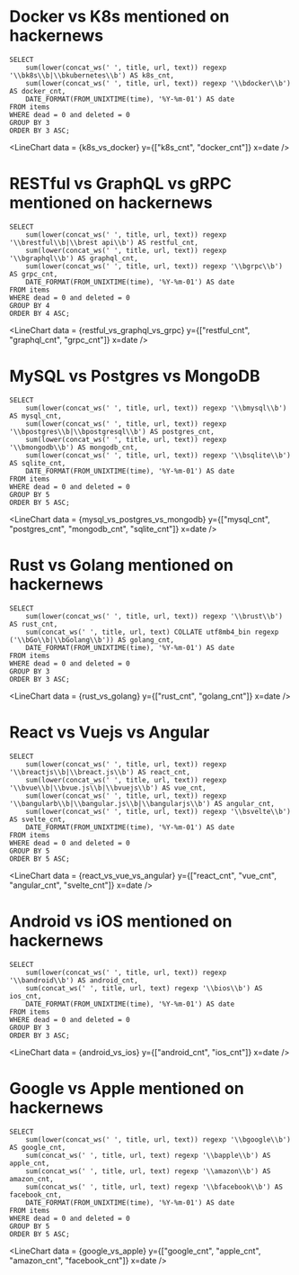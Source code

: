 # Docker vs K8s mentioned on hackernews

```k8s_vs_docker
SELECT
    sum(lower(concat_ws(' ', title, url, text)) regexp '\\bk8s\\b|\\bkubernetes\\b') AS k8s_cnt,
    sum(lower(concat_ws(' ', title, url, text)) regexp '\\bdocker\\b') AS docker_cnt,
    DATE_FORMAT(FROM_UNIXTIME(time), '%Y-%m-01') AS date
FROM items
WHERE dead = 0 and deleted = 0
GROUP BY 3
ORDER BY 3 ASC;
```

<LineChart data = {k8s_vs_docker} y={["k8s_cnt", "docker_cnt"]} x=date />

# RESTful vs GraphQL vs gRPC mentioned on hackernews

```restful_vs_graphql_vs_grpc
SELECT
    sum(lower(concat_ws(' ', title, url, text)) regexp '\\brestful\\b|\\brest api\\b') AS restful_cnt,
    sum(lower(concat_ws(' ', title, url, text)) regexp '\\bgraphql\\b') AS graphql_cnt,
    sum(lower(concat_ws(' ', title, url, text)) regexp '\\bgrpc\\b') AS grpc_cnt,
    DATE_FORMAT(FROM_UNIXTIME(time), '%Y-%m-01') AS date
FROM items
WHERE dead = 0 and deleted = 0
GROUP BY 4
ORDER BY 4 ASC;
```

<LineChart data = {restful_vs_graphql_vs_grpc} y={["restful_cnt", "graphql_cnt", "grpc_cnt"]} x=date />

# MySQL vs Postgres vs MongoDB

```mysql_vs_postgres_vs_mongodb
SELECT
    sum(lower(concat_ws(' ', title, url, text)) regexp '\\bmysql\\b') AS mysql_cnt,
    sum(lower(concat_ws(' ', title, url, text)) regexp '\\bpostgres\\b|\\bpostgresql\\b') AS postgres_cnt,
    sum(lower(concat_ws(' ', title, url, text)) regexp '\\bmongodb\\b') AS mongodb_cnt,
    sum(lower(concat_ws(' ', title, url, text)) regexp '\\bsqlite\\b') AS sqlite_cnt,
    DATE_FORMAT(FROM_UNIXTIME(time), '%Y-%m-01') AS date
FROM items
WHERE dead = 0 and deleted = 0
GROUP BY 5
ORDER BY 5 ASC;
```

<LineChart data = {mysql_vs_postgres_vs_mongodb} y={["mysql_cnt", "postgres_cnt", "mongodb_cnt", "sqlite_cnt"]} x=date />

# Rust vs Golang mentioned on hackernews

```rust_vs_golang
SELECT
    sum(lower(concat_ws(' ', title, url, text)) regexp '\\brust\\b') AS rust_cnt,
    sum(concat_ws(' ', title, url, text) COLLATE utf8mb4_bin regexp ('\\bGo\\b|\\bGolang\\b')) AS golang_cnt,
    DATE_FORMAT(FROM_UNIXTIME(time), '%Y-%m-01') AS date
FROM items
WHERE dead = 0 and deleted = 0
GROUP BY 3
ORDER BY 3 ASC;
```

<LineChart data = {rust_vs_golang} y={["rust_cnt", "golang_cnt"]} x=date />


# React vs Vuejs vs Angular

```react_vs_vue_vs_angular
SELECT
    sum(lower(concat_ws(' ', title, url, text)) regexp '\\breactjs\\b|\\breact.js\\b') AS react_cnt,
    sum(lower(concat_ws(' ', title, url, text)) regexp '\\bvue\\b|\\bvue.js\\b|\\bvuejs\\b') AS vue_cnt,
    sum(lower(concat_ws(' ', title, url, text)) regexp '\\bangularb\\b|\\bangular.js\\b|\\bangularjs\\b') AS angular_cnt,
    sum(lower(concat_ws(' ', title, url, text)) regexp '\\bsvelte\\b') AS svelte_cnt,
    DATE_FORMAT(FROM_UNIXTIME(time), '%Y-%m-01') AS date
FROM items
WHERE dead = 0 and deleted = 0
GROUP BY 5
ORDER BY 5 ASC;
```

<LineChart data = {react_vs_vue_vs_angular} y={["react_cnt", "vue_cnt", "angular_cnt", "svelte_cnt"]} x=date />


# Android vs iOS mentioned on hackernews

```android_vs_ios
SELECT
    sum(lower(concat_ws(' ', title, url, text)) regexp '\\bandroid\\b') AS android_cnt,
    sum(concat_ws(' ', title, url, text) regexp '\\bios\\b') AS ios_cnt,
    DATE_FORMAT(FROM_UNIXTIME(time), '%Y-%m-01') AS date
FROM items
WHERE dead = 0 and deleted = 0
GROUP BY 3
ORDER BY 3 ASC;
```

<LineChart data = {android_vs_ios} y={["android_cnt", "ios_cnt"]} x=date />


# Google vs Apple mentioned on hackernews

```google_vs_apple
SELECT
    sum(lower(concat_ws(' ', title, url, text)) regexp '\\bgoogle\\b') AS google_cnt,
    sum(concat_ws(' ', title, url, text) regexp '\\bapple\\b') AS apple_cnt,
    sum(concat_ws(' ', title, url, text) regexp '\\amazon\\b') AS amazon_cnt,
    sum(concat_ws(' ', title, url, text) regexp '\\bfacebook\\b') AS facebook_cnt,
    DATE_FORMAT(FROM_UNIXTIME(time), '%Y-%m-01') AS date
FROM items
WHERE dead = 0 and deleted = 0
GROUP BY 5
ORDER BY 5 ASC;
```

<LineChart data = {google_vs_apple} y={["google_cnt", "apple_cnt", "amazon_cnt", "facebook_cnt"]} x=date />

